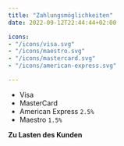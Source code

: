 ```yaml
---
title: "Zahlungsmöglichkeiten"
date: 2022-09-12T22:44:44+02:00

icons:
- "/icons/visa.svg"
- "/icons/maestro.svg"
- "/icons/mastercard.svg"
- "/icons/american-express.svg"

---
```



- Visa
- MasterCard
- American Express `2.5%`
- Maestro `1.5%`

**Zu Lasten des Kunden**